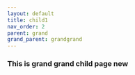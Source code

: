 ```yaml
---
layout: default
title: child1
nav_order: 2
parent: grand
grand_parent: grandgrand
---
```


### This is grand grand child page new
